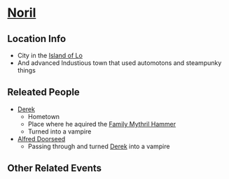 # [Noril](/TabletopNotes/D%26D/VampireWithThomas/Places/Towns/Noril.md)

## Location Info

- City in the [Island of Lo](/TabletopNotes/D%26D/VampireWithThomas/Places/Lands/Island%20of%20Lo.md)
- And advanced Industious town that used automotons and steampunky things

## Releated People

- [Derek](/TabletopNotes/D%26D/VampireWithThomas/People/PCs/Derek%20De%20Porpington-Mimsy.md)
  - Hometown
  - Place where he aquired the [Family Mythril Hammer](/TabletopNotes/D%26D/VampireWithThomas/Things/Tools%20and%20Weapons/Family%20Mythril%20Hammer.md)
  - Turned into a vampire
- [Alfred Doorseed](/TabletopNotes/D%26D/VampireWithThomas/People/Companions/Alfred%20Doorseed.md)
  - Passing through and turned [Derek](/TabletopNotes/D%26D/VampireWithThomas/People/PCs/Derek%20De%20Porpington-Mimsy.md) into a vampire

## Other Related Events
